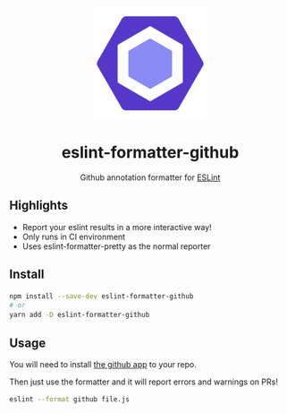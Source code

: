 <div align="center">
  <img  height="200"
    src="./logo.png">
  <h1>eslint-formatter-github</h1>
  <p>Github annotation formatter for <a href="https://eslint.org">ESLint</a></p>
</div>

## Highlights

- Report your eslint results in a more interactive way!
- Only runs in CI environment
- Uses eslint-formatter-pretty as the normal reporter

## Install

```sh
npm install --save-dev eslint-formatter-github
# or
yarn add -D eslint-formatter-github
```

## Usage

You will need to install [the github app](https://github.com/apps/eslint-results) to your repo.

Then just use the formatter and it will report errors and warnings on PRs!

```sh
eslint --format github file.js
```
